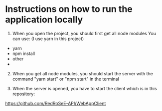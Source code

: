 # Instructions on how to run the application locally

1. When you open the project, you should first get all node modules You can use:
  (I use yarn in this project)
  - yarn
  - npm install
  - other
  - 
2. When you get all node modules, you should start the server with the command "yarn start" or "npm start" in the terminal

3. When the server is opened, you have to start the client which is in this repository:

https://github.com/RedRoSeE-API/WebAppClient
